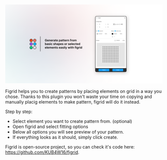 !['cover image'](cover.png)

Figrid helps you to create patterns by placing elements on grid in a way you chose. Thanks to this plugin you won't waste your time on copying and manually placig elements to make pattern, figrid will do it instead.

Step by step:
* Select element you want to create pattern from. (optional)
* Open figrid and select fitting options
* Below all options you will see preview of your pattern.
* If everything looks as it should, simply click create.

Figrid is open-source project, so you can check it's code here: https://github.com/KUB4W16/figrid.
